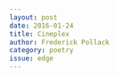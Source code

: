 ```yaml
---
layout: post 
date: 2016-01-24
title: Cineplex
author: Frederick Pollack
category: poetry
issue: edge
---
```

